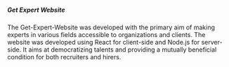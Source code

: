 <h5> Get Expert Website </h5>
The Get-Expert-Website was developed with the primary aim of making experts in various fields accessible to organizations and clients. The website was developed using React for client-side and Node.js for server-side. It aims at democratizing talents and providing a mutually beneficial condition for both recruiters and hirers.  
